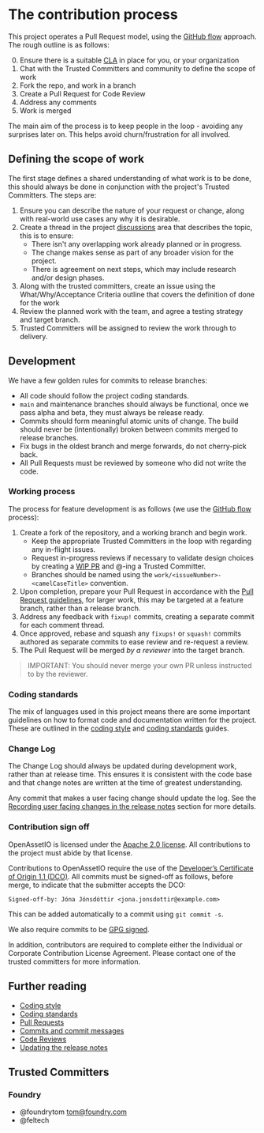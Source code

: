 # The contribution process

This project operates a Pull Request model, using the [GitHub flow](https://docs.github.com/en/get-started/quickstart/github-flow)
approach. The rough outline is as follows:

0. Ensure there is a suitable [CLA](#contribution-sign-off) in place for
   you, or your organization
1. Chat with the Trusted Committers and community to define the scope of
   work
2. Fork the repo, and work in a branch
3. Create a Pull Request for Code Review
4. Address any comments
5. Work is merged

The main aim of the process is to keep people in the loop - avoiding any
surprises later on. This helps avoid churn/frustration for all involved.

## Defining the scope of work

The first stage defines a shared understanding of what work is to be
done, this should always be done in conjunction with the project's
Trusted Committers. The steps are:

1. Ensure you can describe the nature of your request or change, along
   with real-world use cases any why it is desirable.
2. Create a thread in the project [discussions](https://github.com/OpenAssetIO/OpenAssetIO/discussions/categories/ideas-and-change-proposals)
   area that describes the topic, this is to ensure:
    - There isn't any overlapping work already planned or in progress.
    - The change makes sense as part of any broader vision for the
      project.
    - There is agreement on next steps, which may include research
      and/or design phases.
3. Along with the trusted committers, create an issue using the
   What/Why/Acceptance Criteria outline that covers the definition of
   done for the work
4. Review the planned work with the team, and agree a testing strategy
   and target branch.
5. Trusted Committers will be assigned to review the work through to
   delivery.

## Development

We have a few golden rules for commits to release branches:

- All code should follow the project coding standards.
- `main` and maintenance branches should always be functional, once we
  pass alpha and beta, they must always be release ready.
- Commits should form meaningful atomic units of change. The build
  should never be (intentionally) broken between commits merged to
  release branches.
- Fix bugs in the oldest branch and merge forwards, do not cherry-pick
  back.
- All Pull Requests must be reviewed by someone who did not write the
  code.

### Working process

The process for feature development is as follows (we use the [GitHub flow](https://docs.github.com/en/get-started/quickstart/github-flow) process):

1. Create a fork of the repository, and a working branch and begin work.
     - Keep the appropriate Trusted Committers in the loop with
       regarding any in-flight issues.
     - Request in-progress reviews if necessary to validate design
       choices by creating a [WIP PR](PULL_REQUESTS.md#wip-prs) and
       @-ing a Trusted Committer.
     - Branches should be named using the
       `work/<issueNumber>-<camelCaseTitle>` convention.
2. Upon completion, prepare your Pull Request in accordance with the
   [Pull Request guidelines](PULL_REQUESTS.md), for larger work, this
   may be targeted at a feature branch, rather than a release branch.
3. Address any feedback with `fixup!` commits, creating a separate
   commit for each comment thread.
4. Once approved, rebase and squash any `fixups!` or `squash!` commits
   authored as separate commits to ease review and re-request a review.
5. The Pull Request will be merged *by a reviewer* into the target
   branch.

> IMPORTANT: You should never merge your own PR unless instructed to by
> the reviewer.

### Coding standards

The mix of languages used in this project means there are some important
guidelines on how to format code and documentation written for the
project. These are outlined in the [coding style](CODING_STYLE.md) and
[coding standards](CODING_STANDARDS.md) guides.

### Change Log

The Change Log should always be updated during development work, rather
than at release time. This ensures it is consistent with the code base
and that change notes are written at the time of greatest understanding.

Any commit that makes a user facing change should update the log. See
the [Recording user facing changes in the release notes](CHANGES.md)
section for more details.

### Contribution sign off

OpenAssetIO is licensed under the [Apache 2.0 license](../../LICENSE).
All contributions to the project must abide by that license.

Contributions to OpenAssetIO require the use of the [Developer’s Certificate of Origin 1.1 (DCO)](https://developercertificate.org).
All commits must be signed-off as follows, before merge, to indicate
that the submitter accepts the DCO:

```
Signed-off-by: Jóna Jónsdóttir <jona.jonsdottir@example.com>
```

This can be added automatically to a commit using `git commit -s`.

We also require commits to be [GPG signed](https://docs.github.com/en/authentication/managing-commit-signature-verification/signing-commits).

In addition, contributors are required to complete either the Individual
or Corporate Contribution License Agreement. Please contact one of the
trusted committers for more information.

## Further reading

- [Coding style](CODING_STYLE.md)
- [Coding standards](CODING_STANDARDS.md)
- [Pull Requests](PULL_REQUESTS.md)
- [Commits and commit messages](COMMITS.md)
- [Code Reviews](CODE_REVIEWS.md)
- [Updating the release notes](CHANGES.md)


## Trusted Committers

### Foundry
- @foundrytom [tom@foundry.com](mailto:tom@foundry.com)
- @feltech
